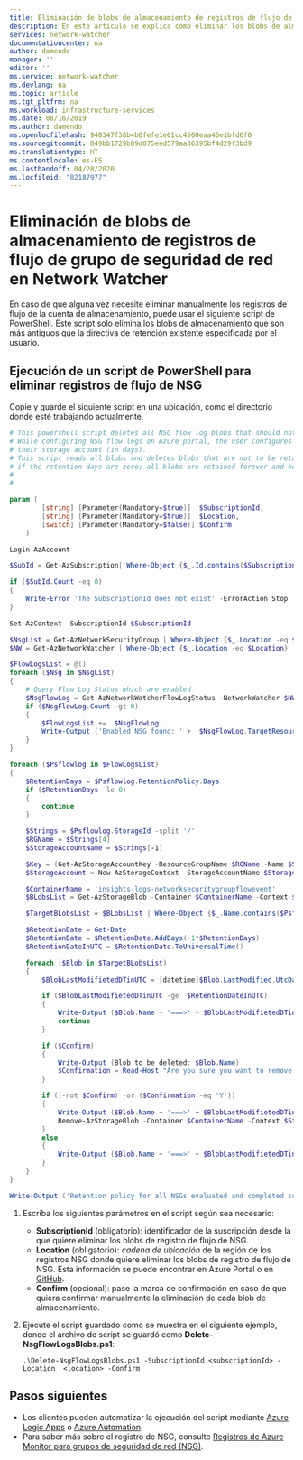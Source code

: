 ```yaml
---
title: Eliminación de blobs de almacenamiento de registros de flujo de grupo de seguridad de red en Azure Network Watcher | Microsoft Docs
description: En este artículo se explica cómo eliminar los blobs de almacenamiento de registros de flujo de grupo de seguridad de red que están fuera del período de la directiva de retención en Azure Network Watcher.
services: network-watcher
documentationcenter: na
author: damendo
manager: ''
editor: ''
ms.service: network-watcher
ms.devlang: na
ms.topic: article
ms.tgt_pltfrm: na
ms.workload: infrastructure-services
ms.date: 08/16/2019
ms.author: damendo
ms.openlocfilehash: 948347f38b4b0fefe1e61cc4560eaa46e1bfd6f0
ms.sourcegitcommit: 849bb1729b89d075eed579aa36395bf4d29f3bd9
ms.translationtype: HT
ms.contentlocale: es-ES
ms.lasthandoff: 04/28/2020
ms.locfileid: "82187977"
---
```

# <a name="delete-network-security-group-flow-log-storage-blobs-in-network-watcher"></a>Eliminación de blobs de almacenamiento de registros de flujo de grupo de seguridad de red en Network Watcher

En caso de que alguna vez necesite eliminar manualmente los registros de flujo de la cuenta de almacenamiento, puede usar el siguiente script de PowerShell.
Este script solo elimina los blobs de almacenamiento que son más antiguos que la directiva de retención existente especificada por el usuario.

## <a name="run-powershell-script-to-delete-nsg-flow-logs"></a>Ejecución de un script de PowerShell para eliminar registros de flujo de NSG
 
Copie y guarde el siguiente script en una ubicación, como el directorio donde esté trabajando actualmente. 

```powershell
# This powershell script deletes all NSG flow log blobs that should not be retained anymore as per configured retention policy.
# While configuring NSG flow logs on Azure portal, the user configures the retention period of NSG flow log blobs in
# their storage account (in days).
# This script reads all blobs and deletes blobs that are not to be retained (outside retention window)
# if the retention days are zero; all blobs are retained forever and hence no blobs are deleted.
#
#

param (
        [string] [Parameter(Mandatory=$true)]  $SubscriptionId,
        [string] [Parameter(Mandatory=$true)]  $Location,
        [switch] [Parameter(Mandatory=$false)] $Confirm
    )

Login-AzAccount

$SubId = Get-AzSubscription| Where-Object {$_.Id.contains($SubscriptionId.ToLower())}

if ($SubId.Count -eq 0)
{
    Write-Error 'The SubscriptionId does not exist' -ErrorAction Stop
}

Set-AzContext -SubscriptionId $SubscriptionId

$NsgList = Get-AzNetworkSecurityGroup | Where-Object {$_.Location -eq $Location}
$NW = Get-AzNetworkWatcher | Where-Object {$_.Location -eq $Location}

$FlowLogsList = @()
foreach ($Nsg in $NsgList)
{
    # Query Flow Log Status which are enabled
    $NsgFlowLog = Get-AzNetworkWatcherFlowLogStatus -NetworkWatcher $NW -TargetResourceId $Nsg.Id | Where-Object {$_.Enabled -eq "True"}
    if ($NsgFlowLog.Count -gt 0)
    {
        $FlowLogsList +=  $NsgFlowLog
        Write-Output ('Enabled NSG found: ' +  $NsgFlowLog.TargetResourceId)
    }
}

foreach ($Psflowlog in $FlowLogsList)
{
    $RetentionDays = $Psflowlog.RetentionPolicy.Days
    if ($RetentionDays -le 0)
    {
        continue
    }

    $Strings = $Psflowlog.StorageId -split '/'
    $RGName = $Strings[4]
    $StorageAccountName = $Strings[-1]

    $Key = (Get-AzStorageAccountKey -ResourceGroupName $RGName -Name $StorageAccountName).Value[1]
    $StorageAccount = New-AzStorageContext -StorageAccountName $StorageAccountName -StorageAccountKey $Key

    $ContainerName = 'insights-logs-networksecuritygroupflowevent'  
    $BLobsList = Get-AzStorageBlob -Container $ContainerName -Context $StorageAccount.Context

    $TargetBLobsList = $BLobsList | Where-Object {$_.Name.contains($Psflowlog.TargetResourceId.ToUpper())}

    $RetentionDate = Get-Date
    $RetentionDate = $RetentionDate.AddDays(-1*$RetentionDays)
    $RetentionDateInUTC = $RetentionDate.ToUniversalTime()

    foreach ($Blob in $TargetBLobsList)
    {
        $BlobLastModifietedDTinUTC = [datetime]$Blob.LastModified.UtcDateTime

        if ($BlobLastModifietedDTinUTC -ge  $RetentionDateInUTC)
        {
            Write-Output ($Blob.Name + '===>' + $BlobLastModifietedDTinUTC  + ' ===> RETAINED')
            continue
        }

        if ($Confirm)
        {
            Write-Output (Blob to be deleted: $Blob.Name)
            $Confirmation = Read-Host "Are you sure you want to remove this blob (Y/N)?"
        }

        if ((-not $Confirm) -or ($Confirmation -eq 'Y'))
        {
            Write-Output ($Blob.Name + '===>' + $BlobLastModifietedDTinUTC  + ' ===> DELETED')
            Remove-AzStorageBlob -Container $ContainerName -Context $StorageAccount.Context -Blob $Blob.Name
        }
        else
        {
            Write-Output ($Blob.Name + '===>' + $BlobLastModifietedDTinUTC  + ' ===> RETAINED')
        }
    }
}

Write-Output ('Retention policy for all NSGs evaluated and completed successfully')
```

1. Escriba los siguientes parámetros en el script según sea necesario:
   - **SubscriptionId** (obligatorio): identificador de la suscripción desde la que quiere eliminar los blobs de registro de flujo de NSG.
   - **Location** (obligatorio): _cadena de ubicación_ de la región de los registros NSG donde quiere eliminar los blobs de registro de flujo de NSG. Esta información se puede encontrar en Azure Portal o en [GitHub](https://github.com/Azure/azure-extensions-cli/blob/beb3d3fe984cfa9c7798cb11a274c5337968cbc5/regions.go#L23).
   - **Confirm** (opcional): pase la marca de confirmación en caso de que quiera confirmar manualmente la eliminación de cada blob de almacenamiento.

1. Ejecute el script guardado como se muestra en el siguiente ejemplo, donde el archivo de script se guardó como **Delete-NsgFlowLogsBlobs.ps1**:
   ```
   .\Delete-NsgFlowLogsBlobs.ps1 -SubscriptionId <subscriptionId> -Location  <location> -Confirm
   ```
    
## <a name="next-steps"></a>Pasos siguientes
- Los clientes pueden automatizar la ejecución del script mediante [Azure Logic Apps](../logic-apps/logic-apps-overview.md) o [Azure Automation](https://azure.microsoft.com/services/automation/).
- Para saber más sobre el registro de NSG, consulte [Registros de Azure Monitor para grupos de seguridad de red (NSG)](../virtual-network/virtual-network-nsg-manage-log.md?toc=%2fazure%2fnetwork-watcher%2ftoc.json).

